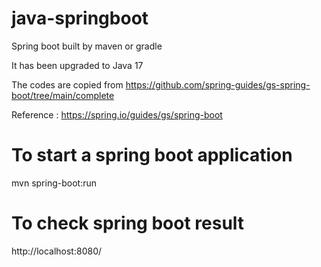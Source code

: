 # java-springboot
Spring boot built by maven or gradle

It has been upgraded to Java 17

The codes are copied from https://github.com/spring-guides/gs-spring-boot/tree/main/complete

Reference : https://spring.io/guides/gs/spring-boot


# To start a spring boot application

mvn spring-boot:run

# To check spring boot result

http://localhost:8080/